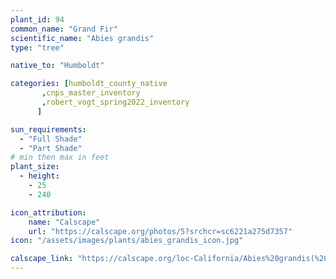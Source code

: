 ```yaml
---
plant_id: 94
common_name: "Grand Fir"
scientific_name: "Abies grandis"
type: "tree"

native_to: "Humboldt"

categories: [humboldt_county_native
       ,cnps_master_inventory
       ,robert_vogt_spring2022_inventory
      ]

sun_requirements:
  - "Full Shade"
  - "Part Shade"
# min then max in feet
plant_size:
  - height: 
    - 25
    - 240

icon_attribution: 
    name: "Calscape"
    url: "https://calscape.org/photos/5?srchcr=sc6221a275d7357" 
icon: "/assets/images/plants/abies_grandis_icon.jpg" 

calscape_link: "https://calscape.org/loc-California/Abies%20grandis(%20)"
---
```


